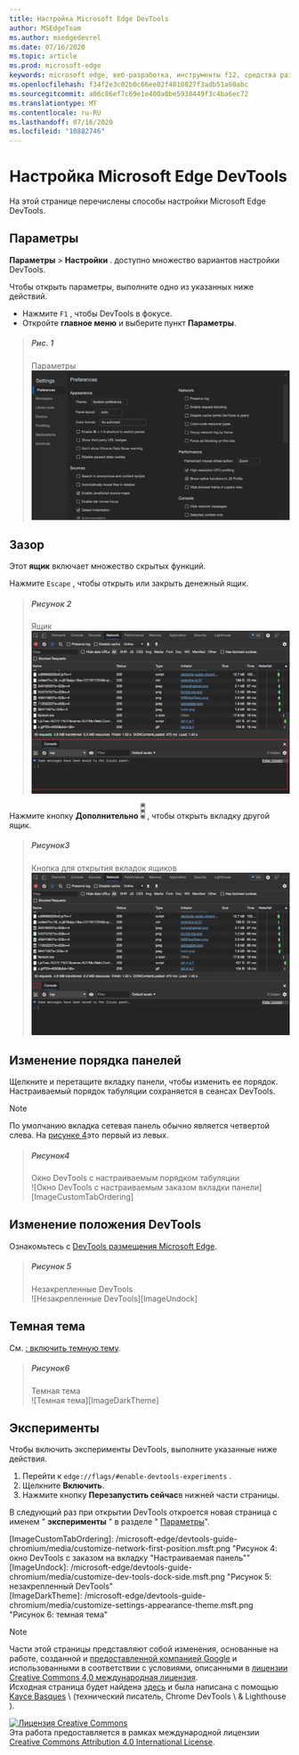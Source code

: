 ```yaml
---
title: Настройка Microsoft Edge DevTools
author: MSEdgeTeam
ms.author: msedgedevrel
ms.date: 07/16/2020
ms.topic: article
ms.prod: microsoft-edge
keywords: microsoft edge, веб-разработка, инструменты f12, средства разработчика
ms.openlocfilehash: f34f2e3c02b0c66ee02f4810827f3adb51a60abc
ms.sourcegitcommit: a06c86ef7c69e1e400a0be5938449f3c4ba6ec72
ms.translationtype: MT
ms.contentlocale: ru-RU
ms.lasthandoff: 07/16/2020
ms.locfileid: "10882746"
---
```

<!-- Copyright Kayce Basques 

   Licensed under the Apache License, Version 2.0 (the "License");
   you may not use this file except in compliance with the License.
   You may obtain a copy of the License at

       https://www.apache.org/licenses/LICENSE-2.0

   Unless required by applicable law or agreed to in writing, software
   distributed under the License is distributed on an "AS IS" BASIS,
   WITHOUT WARRANTIES OR CONDITIONS OF ANY KIND, either express or implied.
   See the License for the specific language governing permissions and
   limitations under the License.  -->





# Настройка Microsoft Edge DevTools   

  

На этой странице перечислены способы настройки Microsoft Edge DevTools.  

## Параметры   

**Параметры**  >  **Настройки** . доступно множество вариантов настройки DevTools.  

Чтобы открыть параметры, выполните одно из указанных ниже действий.  

*   Нажмите `F1` , чтобы DevTools в фокусе.  
*   Откройте **главное меню** и выберите пункт **Параметры**.  

> ##### Рис. 1  
> Параметры  
> ![Параметры][ImageSettings]  

## Зазор   

Этот **ящик** включает множество скрытых функций.  

Нажмите `Escape` , чтобы открыть или закрыть денежный ящик.  

> ##### Рисунок 2  
> Ящик  
> ![Ящик][ImageDrawerExample]  

Нажмите кнопку **Дополнительно** ![ ][ImageMoreIcon] , чтобы открыть вкладку другой ящик.  

> ##### Рисунок3  
> Кнопка для открытия вкладок ящиков  
> ![Кнопка для открытия вкладок ящиков][ImageMoreDrawerTabs]  

## Изменение порядка панелей   

Щелкните и перетащите вкладку панели, чтобы изменить ее порядок.  Настраиваемый порядок табуляции сохраняется в сеансах DevTools.  

> [!NOTE]
> По умолчанию вкладка сетевая панель обычно является четвертой слева.  На [рисунке 4](#figure-4)это первый из левых.  

> ##### Рисунок4  
> Окно DevTools с настраиваемым порядком табуляции    
> ![Окно DevTools с настраиваемым заказом вкладки панели][ImageCustomTabOrdering]  

## Изменение положения DevTools   

Ознакомьтесь с [DevTools размещения Microsoft Edge][DevToolsPlacement].  

> ##### Рисунок 5  
> Незакрепленные DevTools  
> ![Незакрепленные DevTools][ImageUndock]  

## Темная тема   

См. [: включить темную тему][DarkTheme].  

> ##### Рисунок6  
> Темная тема  
> ![Темная тема][ImageDarkTheme]  

## Эксперименты   

Чтобы включить эксперименты DevTools, выполните указанные ниже действия.  

1.  Перейти к `edge://flags/#enable-devtools-experiments` .  
1.  Щелкните **Включить**.  
1.  Нажмите кнопку **Перезапустить сейчас**в нижней части страницы.  

В следующий раз при открытии DevTools откроется новая страница с именем " **эксперименты** " в разделе " [Параметры](#settings)".  

   

  

<!-- image links -->  

[ImageMoreIcon]: /microsoft-edge/devtools-guide-chromium/media/more-icon.msft.png  

[ImageSettings]: /microsoft-edge/devtools-guide-chromium/media/customize-settings-preferences.msft.png "Рисунок 1: параметры"  
[ImageDrawerExample]: /microsoft-edge/devtools-guide-chromium/media/customize-drawer-open.msft.png "Рисунок 2: ящик"  
[ImageMoreDrawerTabs]: /microsoft-edge/devtools-guide-chromium/media/customize-drawer-open-more-tools.msft.png "Рисунок 3: кнопка для открытия вкладок ящиков"  
[ImageCustomTabOrdering]: /microsoft-edge/devtools-guide-chromium/media/customize-network-first-position.msft.png "Рисунок 4: окно DevTools с заказом на вкладку "Настраиваемая панель""  
[ImageUndock]: /microsoft-edge/devtools-guide-chromium/media/customize-dev-tools-dock-side.msft.png "Рисунок 5: незакрепленный DevTools"  
[ImageDarkTheme]: /microsoft-edge/devtools-guide-chromium/media/customize-settings-appearance-theme.msft.png "Рисунок 6: темная тема"  

<!-- links -->  

[DevToolsPlacement]: /microsoft-edge/devtools-guide-chromium/customize/placement "Изменение положения DevTools Microsoft EDGE (Отстыковка, закрепить в нижней части, закрепить слева)"  
[DarkTheme]: /microsoft-edge/devtools-guide-chromium/customize/dark-theme "Включение темной темы в Microsoft Edge DevTools"  

> [!NOTE]
> Части этой страницы представляют собой изменения, основанные на работе, созданной и [предоставленной компанией Google][GoogleSitePolicies] и использованными в соответствии с условиями, описанными в [лицензии Creative Commons 4,0 международная лицензия][CCA4IL].  
> Исходная страница будет найдена [здесь](https://developers.google.com/web/tools/chrome-devtools/customize/index) и была написана с помощью [Kayce Basques][KayceBasques] \ (технический писатель, Chrome DevTools \ & Lighthouse \).  

[![Лицензия Creative Commons][CCby4Image]][CCA4IL]  
Эта работа предоставляется в рамках международной лицензии [Creative Commons Attribution 4.0 International License][CCA4IL].  

[CCA4IL]: https://creativecommons.org/licenses/by/4.0  
[CCby4Image]: https://i.creativecommons.org/l/by/4.0/88x31.png  
[GoogleSitePolicies]: https://developers.google.com/terms/site-policies  
[KayceBasques]: https://developers.google.com/web/resources/contributors/kaycebasques  
